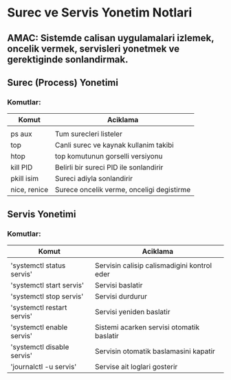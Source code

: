 # Surec ve Servis Yonetim Notlari

## AMAC: Sistemde calisan uygulamalari izlemek, oncelik vermek, servisleri yonetmek ve gerektiginde sonlandirmak.


## Surec (Process) Yonetimi

### Komutlar:
| Komut        | Aciklama                                  |
|--------------|-------------------------------------------|
|              |                                           |
| ps aux       | Tum surecleri listeler                    |
| top          | Canli surec ve kaynak kullanim takibi     |
| htop         | top komutunun gorselli versiyonu          |
| kill PID     | Belirli bir sureci PID ile sonlandirir    | 
| pkill isim   | Sureci adiyla sonlandirir                 |
| nice, renice | Surece oncelik verme, onceligi degistirme |


## Servis Yonetimi

### Komutlar:
| Komut                      | Aciklama                                    |
|----------------------------|---------------------------------------------|
|                            |                                             |
| 'systemctl status servis'  | Servisin calisip calismadigini kontrol eder |
| 'systemctl start servis'   | Servisi baslatir                            |
| 'systemctl stop servis'    | Servisi durdurur                            |
| 'systemctl restart servis' | Servisi yeniden baslatir                    |
| 'systemctl enable servis'  | Sistemi acarken servisi otomatik baslatir   |
| 'systemctl disable servis' | Servisin otomatik baslamasini kapatir       |
| 'journalctl -u servis'     | Servise ait loglari gosterir                |

